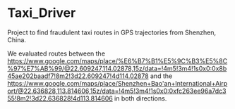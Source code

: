 # Taxi_Driver
Project to find fraudulent taxi routes in GPS trajectories from Shenzhen, China.

We evaluated routes between the https://www.google.com/maps/place/%E6%B7%B1%E5%9C%B3%E5%8C%97%E7%AB%99/@22.609247,114.02878,15z/data=!4m5!3m4!1s0x0:0x8b45ae202baadf7!8m2!3d22.609247!4d114.02878 and the https://www.google.com/maps/place/Shenzhen+Bao'an+International+Airport/@22.636828,113.814606,15z/data=!4m5!3m4!1s0x0:0xfc263ee96a7dc355!8m2!3d22.636828!4d113.814606 in both directions.
